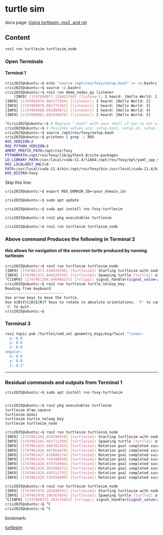 # turtle sim

docs page: [Using turtlesim, ros2, and rqt](https://docs.ros.org/en/foxy/Tutorials/Beginner-CLI-Tools/Introducing-Turtlesim/Introducing-Turtlesim.html)

## Content

```bash
ros2 run turtlesim turtlesim_node
```

### Open Terminals

#### Terminal 1

```bash
cris2025@ubuntu:~$ echo "source /opt/ros/foxy/setup.bash" >> ~/.bashrc
cris2025@ubuntu:~$ source ~/.bashrc
cris2025@ubuntu:~$ ros2 run demo_nodes_py listener
	[INFO] [1747060977.136923760] [listener]: I heard: [Hello World: 1]
[INFO] [1747060978.081577564] [listener]: I heard: [Hello World: 2]
[INFO] [1747060979.081775365] [listener]: I heard: [Hello World: 3]
[INFO] [1747060980.081989071] [listener]: I heard: [Hello World: 4]
[INFO] [1747060981.082036878] [listener]: I heard: [Hello World: 5]
```

```bash
^Ccris2025@ubuntu:~$ # Replace ".bash" with your shell if you're not using bash
cris2025@ubuntu:~$ # Possible values are: setup.bash, setup.sh, setup.zsh
cris2025@ubuntu:~$ source /opt/ros/foxy/setup.bash
cris2025@ubuntu:~$ printenv | grep -i ROS
ROS_VERSION=2
ROS_PYTHON_VERSION=3
AMENT_PREFIX_PATH=/opt/ros/foxy
PYTHONPATH=/opt/ros/foxy/lib/python3.8/site-packages
LD_LIBRARY_PATH=/usr/local/cuda-11.4/lib64:/opt/ros/foxy/opt/yaml_cpp_vendor/lib:/opt/ros/foxy/opt/rviz_ogre_vendor/lib:/opt/ros/foxy/lib/aarch64-linux-gnu:/opt/ros/foxy/lib:/usr/local/cuda-11.4/lib64:
ROS_LOCALHOST_ONLY=0
PATH=/usr/local/cuda-11.4/bin:/opt/ros/foxy/bin:/usr/local/cuda-11.4/bin:/usr/local/sbin:/usr/local/bin:/usr/sbin:/usr/bin:/sbin:/bin:/usr/games:/usr/local/games:/snap/bin
ROS_DISTRO=foxy
```

Skip this line:

```bash
cris2025@ubuntu:~$ export ROS_DOMAIN_ID=<your_domain_id>
```

```bash
cris2025@ubuntu:~$ sudo apt update
```

```bash
cris2025@ubuntu:~$ sudo apt install ros-foxy-turtlesim
```

```bash
cris2025@ubuntu:~$ ros2 pkg executables turtlesim
```

```bash
cris2025@ubuntu:~$ ros2 run turtlesim turtlesim_node
```

### Above command Produces the following in Terminal 2

#### this allows for navigation of the onscreen turtle produced by running turtlesim

```bash
cris2025@ubuntu:~$ ros2 run turtlesim turtlesim_node
[INFO] [1747061373.834029396] [turtlesim]: Starting turtlesim with node name /turtlesim
[INFO] [1747061373.844220359] [turtlesim]: Spawning turtle [turtle1] at x=[5.544445], y=[5.544445], theta=[0.000000]
^C[INFO] [1747061398.696408155] [rclcpp]: signal_handler(signal_value=2)
cris2025@ubuntu:~$ ros2 run turtlesim turtle_teleop_key
Reading from keyboard
---------------------------
Use arrow keys to move the turtle.
Use G|B|V|C|D|E|R|T keys to rotate to absolute orientations. 'F' to cancel a rotation.
'Q' to quit.
cris2025@ubuntu:~$ 
```

### Terminal 3

```bash
ros2 topic pub /turtle1/cmd_vel geometry_msgs/msg/Twist "linear:
  x: 0.0
  y: 0.0
  z: 0.0
angular:
  x: 0.0
  y: 0.0
  z: 0.1" 

```

________

### Residual commands and outputs from Terminal 1

```bash
cris2025@ubuntu:~$ sudo apt install ros-foxy-turtlesim


cris2025@ubuntu:~$ ros2 pkg executables turtlesim
turtlesim draw_square
turtlesim mimic
turtlesim turtle_teleop_key
turtlesim turtlesim_node

cris2025@ubuntu:~$ ros2 run turtlesim turtlesim_node
[INFO] [1747061341.454290459] [turtlesim]: Starting turtlesim with node name /turtlesim
[INFO] [1747061341.462711769] [turtlesim]: Spawning turtle [turtle1] at x=[5.544445], y=[5.544445], theta=[0.000000]
[INFO] [1747061425.688302355] [turtlesim]: Rotation goal completed successfully
[INFO] [1747061426.887864678] [turtlesim]: Rotation goal completed successfully
[INFO] [1747061427.816000274] [turtlesim]: Rotation goal completed successfully
[INFO] [1747061428.743390658] [turtlesim]: Rotation goal completed successfully
[INFO] [1747061429.079759904] [turtlesim]: Rotation goal completed successfully
[INFO] [1747061429.303309572] [turtlesim]: Rotation goal completed successfully
[INFO] [1747061429.495511791] [turtlesim]: Rotation goal completed successfully
[INFO] [1747061429.735956609] [turtlesim]: Rotation goal completed successfully

cris2025@ubuntu:~$ ros2 run turtlesim turtlesim_node
[INFO] [1747067970.282098591] [turtlesim]: Starting turtlesim with node name /turtlesim
[INFO] [1747067970.294367034] [turtlesim]: Spawning turtle [turtle1] at x=[5.544445], y=[5.544445], theta=[0.000000]
^C[INFO] [1747068373.203176921] [rclcpp]: signal_handler(signal_value=2)
cris2025@ubuntu:~$ ^C
cris2025@ubuntu:~$ ^C


```

bookmark:

[turtlesim](https://docs.ros.org/en/foxy/Tutorials/Beginner-CLI-Tools/Introducing-Turtlesim/Introducing-Turtlesim.html)
